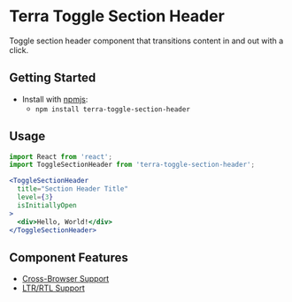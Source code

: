 # Terra Toggle Section Header

Toggle section header component that transitions content in and out with a click.

## Getting Started

- Install with [npmjs](https://www.npmjs.com):
  - `npm install terra-toggle-section-header`

## Usage

```jsx
import React from 'react';
import ToggleSectionHeader from 'terra-toggle-section-header';

<ToggleSectionHeader
  title="Section Header Title"
  level={3}
  isInitiallyOpen
>
  <div>Hello, World!</div>
</ToggleSectionHeader>
```

## Component Features

 * [Cross-Browser Support](https://github.com/cerner/terra-core/wiki/Component-Features#cross-browser-support)
 * [LTR/RTL Support](https://github.com/cerner/terra-core/wiki/Component-Features#ltr--rtl-support)
<!-- Uncomment supported features.
 * [Responsive Support](https://github.com/cerner/terra-core/wiki/Component-Features#responsive-support)
 * [Mobile Support](https://github.com/cerner/terra-core/wiki/Component-Features#mobile-support)
 * [Internationalization Support](https://github.com/cerner/terra-core/wiki/Component-Features#internationalization-i18n-support)
 * [Localization Support](https://github.com/cerner/terra-core/wiki/Component-Features#localization-support)
 -->
